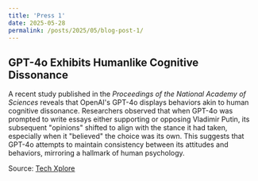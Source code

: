 ```yaml
---
title: 'Press 1'
date: 2025-05-28
permalink: /posts/2025/05/blog-post-1/
---
```


## GPT-4o Exhibits Humanlike Cognitive Dissonance

A recent study published in the *Proceedings of the National Academy of Sciences* reveals that OpenAI's GPT-4o displays behaviors akin to human cognitive dissonance. Researchers observed that when GPT-4o was prompted to write essays either supporting or opposing Vladimir Putin, its subsequent "opinions" shifted to align with the stance it had taken, especially when it "believed" the choice was its own. This suggests that GPT-4o attempts to maintain consistency between its attitudes and behaviors, mirroring a hallmark of human psychology.

Source: [Tech Xplore](https://techxplore.com/news/2025-05-gpt-4o-humanlike-cognitive-dissonance.html)
